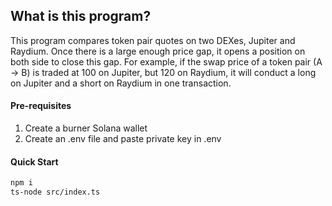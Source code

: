## What is this program?
This program compares token pair quotes on two DEXes, Jupiter and Raydium.
Once there is a large enough price gap, it opens a position on both side to close this gap.
For example, if the swap price of a token pair (A -> B) is traded at 100 on Jupiter, but 120 on Raydium, it will conduct a long on Jupiter and a short on Raydium in one transaction.

#### Pre-requisites
1. Create a burner Solana wallet
2. Create an .env file and paste private key in .env


#### Quick Start
```bash
npm i
ts-node src/index.ts
```
